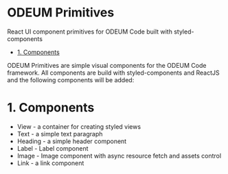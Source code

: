 ODEUM Primitives
==============================================

React UI component primitives for ODEUM Code built with styled-components

<!-- TOC -->

- [1. Components](#1-components)

<!-- /TOC -->


ODEUM Primitives are simple visual components for the ODEUM Code framework. All components are build with styled-components and ReactJS and the following components will be added:

# 1. Components
- View - a container for creating styled views
- Text - a simple text paragraph
- Heading - a simple header component
- Label - Label component
- Image - Image component with async resource fetch and assets control
- Link - a link component

